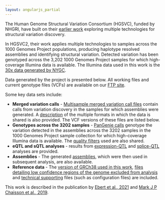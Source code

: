 ```yaml
---
layout: angularjs_partial
---
```



The Human Genome Structural Variation Consortium (HGSVC), funded by NHGRI, have built on their [earlier work](https://www.internationalgenome.org/data-portal/data-collection/structural-variation) exploring multiple technologies for structural variation discovery.

In HGSVC2, their work applies multiple technologies to samples across the 1000 Genomes Project populations, producing haplotype resolved assemblies and identifying structural variation. Detected variation has been genotyped across the 3,202 1000 Genomes Project samples for which high-coverage Illumina data is available. The Illumina data used in this work is the [30x data generated by NYGC](https://www.internationalgenome.org/data-portal/data-collection/30x-grch38).

Data generated by the project is presented below. All working files and current genotype files (VCFs) are available on our [FTP site](http://ftp.1000genomes.ebi.ac.uk/vol1/ftp/data_collections/HGSVC2/). 

Some key data sets include:

* **Merged variation calls** - [Multisample merged variation call files](http://ftp.1000genomes.ebi.ac.uk/vol1/ftp/data_collections/HGSVC2/release/v1.0/integrated_callset/) contain calls from variation discovery in the samples for which assemblies were generated. A [description](http://ftp.1000genomes.ebi.ac.uk/vol1/ftp/data_collections/HGSVC2/release/v1.0/integrated_callset/README_20200814_Freeze3) of the multiple formats in which the data is shared is also provided. The VCF versions of these files are listed below.
* **Genotypes across the 3202 samples** - [PanGenie calls](http://ftp.1000genomes.ebi.ac.uk/vol1/ftp/data_collections/HGSVC2/release/v1.0/PanGenie_results/) genotype the variation detected in the assemblies across the 3202 samples in the 1000 Genomes Project sample collection for which high-coverage Illumina data is available. The [quality filters](http://ftp.1000genomes.ebi.ac.uk/vol1/ftp/data_collections/HGSVC2/release/v1.0/PanGenie_filters/) used are also shared.
* **eQTL and sQTL analyses** - results from [expression-QTL](http://ftp.1000genomes.ebi.ac.uk/vol1/ftp/data_collections/HGSVC2/release/v1.0/eQTL_V4_Dec_2020/) and [splice-QTL](http://ftp.1000genomes.ebi.ac.uk/vol1/ftp/data_collections/HGSVC2/release/v1.0/sQTL_V4_Dec_2020/) analyses are provided.
* **Assemblies** - The generated [assemblies](http://ftp.1000genomes.ebi.ac.uk/vol1/ftp/data_collections/HGSVC2/release/v1.0/assemblies/), which were then used in subsequent analysis, are also available.
* **Reference data** - The [version of GRCh38 used in this work](http://ftp.1000genomes.ebi.ac.uk/vol1/ftp/data_collections/HGSVC2/technical/reference/20200513_hg38_NoALT/), [files detailing low confidence regions of the genome excluded from analysis](http://ftp.1000genomes.ebi.ac.uk/vol1/ftp/data_collections/HGSVC2/technical/filter/20210127_LowConfidenceFilter/) and [technical supporting](http://ftp.1000genomes.ebi.ac.uk/vol1/ftp/data_collections/HGSVC2/technical/tech-support-files/) files (such as configuration files) are included.

This work is described in the publication by [Ebert et al., 2021](https://science.sciencemag.org/content/early/2021/02/24/science.abf7117) and 
[Mark J P Chaisson et al., 2019](https://pubmed.ncbi.nlm.nih.gov/30992455/).
